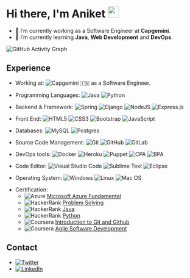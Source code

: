 # Hi there, I'm Aniket <img src="https://github.com/TheDudeThatCode/TheDudeThatCode/blob/master/Assets/Hi.gif" width="29px" height="29px">

<!--
**Aniket-99/Aniket-99** is a ✨ _special_ ✨ repository because its `README.md` (this file) appears on your GitHub profile.

Here are some ideas to get you started:

- 🔭 I’m currently working on ...
- 🌱 I’m currently learning ...
- 👯 I’m looking to collaborate on ...
- 🤔 I’m looking for help with ...
- 💬 Ask me about ...
- 📫 How to reach me: ...
- 😄 Pronouns: ...
- ⚡ Fun fact: ...
-->


- 🔭 I’m currently working as a Software Engineer at **Capgemini**.
- 🌱 I’m currently learning **Java**, **Web Development** and **DevOps**.

![GitHub Activity Graph](https://activity-graph.herokuapp.com/graph?username=Aniket-99&theme=dracula&hide_border=true)

## Experience
 * Working at: ![Capgemini](https://img.shields.io/badge/-Capgemini-blue) 🇮🇳 as a Software Engineer.
 * Programming Languages: ![Java](https://img.shields.io/badge/java-%23ED8B00.svg?style=for-the-badge&logo=java&logoColor=white)  ![Python](https://img.shields.io/badge/python-3670A0?style=for-the-badge&logo=python&logoColor=ffdd54)
 
 * Backend & Framework: ![Spring](https://img.shields.io/badge/spring-%236DB33F.svg?style=for-the-badge&logo=spring&logoColor=white) ![Django](https://img.shields.io/badge/django-%23092E20.svg?style=for-the-badge&logo=django&logoColor=white) ![NodeJS](https://img.shields.io/badge/node.js-6DA55F?style=for-the-badge&logo=node.js&logoColor=white) ![Express.js](https://img.shields.io/badge/express.js-%23404d59.svg?style=for-the-badge&logo=express&logoColor=%2361DAFB)
 
 * Front End: ![HTML5](https://img.shields.io/badge/html5-%23E34F26.svg?style=for-the-badge&logo=html5&logoColor=white) ![CSS3](https://img.shields.io/badge/css3-%231572B6.svg?style=for-the-badge&logo=css3&logoColor=white) ![Bootstrap](https://img.shields.io/badge/bootstrap-%23563D7C.svg?style=for-the-badge&logo=bootstrap&logoColor=white) ![JavaScript](https://img.shields.io/badge/javascript-%23323330.svg?style=for-the-badge&logo=javascript&logoColor=%23F7DF1E)
 
 * Databases: ![MySQL](https://img.shields.io/badge/mysql-%2300f.svg?style=for-the-badge&logo=mysql&logoColor=white) ![Postgres](https://img.shields.io/badge/postgres-%23316192.svg?style=for-the-badge&logo=postgresql&logoColor=white)
 
 * Source Code Management: ![Git](https://img.shields.io/badge/git-%23F05033.svg?style=for-the-badge&logo=git&logoColor=white) ![GitHub](https://img.shields.io/badge/github-%23121011.svg?style=for-the-badge&logo=github&logoColor=white) ![GitLab](https://img.shields.io/badge/gitlab-%23181717.svg?style=for-the-badge&logo=gitlab&logoColor=white)
 
 * DevOps tools: ![Docker](https://img.shields.io/badge/docker-%230db7ed.svg?style=for-the-badge&logo=docker&logoColor=white) ![Heroku](https://img.shields.io/badge/heroku-%23430098.svg?style=for-the-badge&logo=heroku&logoColor=white) ![Puppet](https://img.shields.io/badge/-Puppet-yellow) ![CPA](https://img.shields.io/badge/CPS-Central%20Process%20Scheduling-blueviolet) ![BPA](https://img.shields.io/badge/BPA-Business%20Process%20Automation-blue)
 
 * Code Editor: ![Visual Studio Code](https://img.shields.io/badge/Visual%20Studio%20Code-0078d7.svg?style=for-the-badge&logo=visual-studio-code&logoColor=white) ![Sublime Text](https://img.shields.io/badge/sublime_text-%23575757.svg?style=for-the-badge&logo=sublime-text&logoColor=important) ![Eclipse](https://img.shields.io/badge/Eclipse-FE7A16.svg?style=for-the-badge&logo=Eclipse&logoColor=white) 
 
 * Operating System: ![Windows](https://img.shields.io/badge/Windows-0078D6?style=for-the-badge&logo=windows&logoColor=white) ![Linux](https://img.shields.io/badge/Linux-FCC624?style=for-the-badge&logo=linux&logoColor=black) ![Mac OS](https://img.shields.io/badge/mac%20os-000000?style=for-the-badge&logo=macos&logoColor=F0F0F0)
 
<!--  * Currently Learning: ![Shell Script](https://img.shields.io/badge/shell_script-%23121011.svg?style=for-the-badge&logo=gnu-bash&logoColor=white) ![Java](https://img.shields.io/badge/java-%23ED8B00.svg?style=for-the-badge&logo=java&logoColor=white) 
  -->
 * Certification: 
    - ![Azure](https://img.shields.io/badge/azure-%230072C6.svg?style=for-the-badge&logo=microsoftazure&logoColor=white) [Microsoft Azure Fundamental](https://www.credly.com/badges/c38aba96-ca65-4bd1-89a4-961ada817820?source=linked_in_profile) 
    - ![HackerRank](https://img.shields.io/badge/-Hackerrank-2EC866?style=for-the-badge&logo=HackerRank&logoColor=white) [Problem Solving](https://www.hackerrank.com/certificates/24fac7e8b278)
    - ![HackerRank](https://img.shields.io/badge/-Hackerrank-2EC866?style=for-the-badge&logo=HackerRank&logoColor=white) [Java](https://www.hackerrank.com/certificates/914daf96c4e5)
    - ![HackerRank](https://img.shields.io/badge/-Hackerrank-2EC866?style=for-the-badge&logo=HackerRank&logoColor=white) [Python](https://www.hackerrank.com/certificates/69877979fd8d)
    - ![Coursera](https://img.shields.io/badge/Coursera-%230056D2.svg?style=for-the-badge&logo=Coursera&logoColor=white) [Introduction to Git and Github](https://www.coursera.org/account/accomplishments/certificate/27W3TXDKV5DU)
    - ![Coursera](https://img.shields.io/badge/Coursera-%230056D2.svg?style=for-the-badge&logo=Coursera&logoColor=white) [Agile Software Development](https://www.coursera.org/account/accomplishments/certificate/HYG8TC95EFTV)


## Contact
  * <a href="https://twitter.com/99Aniket_k" target="_blank">![Twitter](https://img.shields.io/badge/Twitter-%231DA1F2.svg?style=for-the-badge&logo=Twitter&logoColor=white)</a>
  * <a href="https://in.linkedin.com/in/aniketkarmakar-99" target="_blank">![LinkedIn](https://img.shields.io/badge/linkedin-%230077B5.svg?style=for-the-badge&logo=linkedin&logoColor=white)</a>


<!-- ## Stats📈 
<p align="center"> <img width="40%" src="https://github-readme-stats.vercel.app/api/top-langs?username=Aniket-99&show_icons=true&theme=dracula&title_color=ff8000&text_color=ffffff&bg_color=6a6a6a&locale=en&layout=compact&hide_border=true" alt="Aniket" />  <img width="48%" src="https://github-readme-stats.vercel.app/api?username=Aniket-99&show_icons=true&theme=dracula&title_color=ff8000&text_color=ffffff&bg_color=6a6a6a&locale=en&hide_border=true" alt="Aniket" /> <img width="48%" src="https://github-readme-streak-stats.herokuapp.com/?user=Aniket&theme=highcontrast&hide_border=true" alt="Aniket" /> </p>
  -->
  
  
  
  
